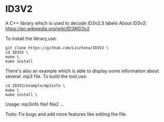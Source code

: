 # ID3V2
A C++ library which is used to decode ID3v2.3 labels
About ID3v2: https://en.wikipedia.org/wiki/ID3#ID3v2

To install the library,use:

```
git clone https://github.com/Lisztena/ID3V2 \
cd ID3V2 \
make \
make install
```

There's also an example which is able to display some information about several .mp3 file.
To build the tool,use:
  
```
cd ID3V2/example/mp3info \
make \
make install \
```

Usage: mp3info file1 file2 ...

Todo:
Fix bugs and add more features like editing the file.
